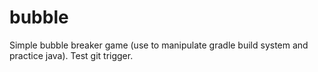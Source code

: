 # bubble
Simple bubble breaker game (use to manipulate gradle build system and practice java).
Test git trigger.

